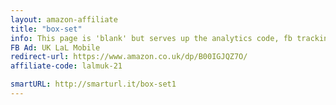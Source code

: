 ```yaml
---
layout: amazon-affiliate
title: "box-set"
info: This page is 'blank' but serves up the analytics code, fb tracking pixel, and amazon affiliate link before forwarding to Amazon.
FB Ad: UK LaL Mobile
redirect-url: https://www.amazon.co.uk/dp/B00IGJQZ7O/
affiliate-code: lalmuk-21

smartURL: http://smarturl.it/box-set1
---
```

